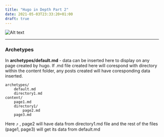 ```yaml
---
title: "Hugo in Depth Part 2"
date: 2021-05-03T23:33:20+01:00
draft: true
---
```

![Alt text](https://cdn.pixabay.com/photo/2013/07/12/12/45/car-146185_960_720.png "car")

---

### Archetypes

In **archetypes/default.md** -  data can be inserted here to display on any page created by hugo. If .md file created here will corespond with directory within the content folder, any posts created will have coresponding data inserted.

```
archetypes/
    default.md
    directory1.md
content/
    page1.md
    directory1/
        page2.md
    page3.md
```
Here ⤴ , page2 will have data from directory1.md file and the rest of the files (page1, page3) will get its data from default.md